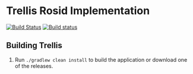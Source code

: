 # Trellis Rosid Implementation

[![Build Status](https://travis-ci.org/trellis-ldp/trellis-rosid.png?branch=master)](https://travis-ci.org/trellis-ldp/trellis-rosid)
[![Build status](https://ci.appveyor.com/api/projects/status/i1geqkvi48w5y9om?svg=true)](https://ci.appveyor.com/project/acoburn/trellis-rosid)

## Building Trellis

1. Run `./gradlew clean install` to build the application or download one of the releases.

